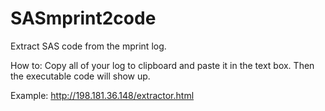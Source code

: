SASmprint2code
============

Extract SAS code from the mprint log.

How to: Copy all of your log to clipboard and paste it in the text box. Then the executable code will show up.

Example: http://198.181.36.148/extractor.html 
